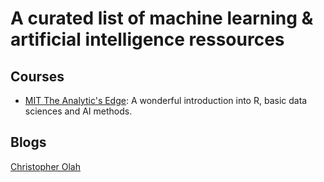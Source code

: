 # A curated list of machine learning & artificial intelligence ressources

## Courses
* [MIT The Analytic's Edge](https://www.edx.org/course/analytics-edge-mitx-15-071x-3): A wonderful introduction into R, basic data sciences and AI methods.


## Blogs
[Christopher Olah](http://colah.github.io/)
